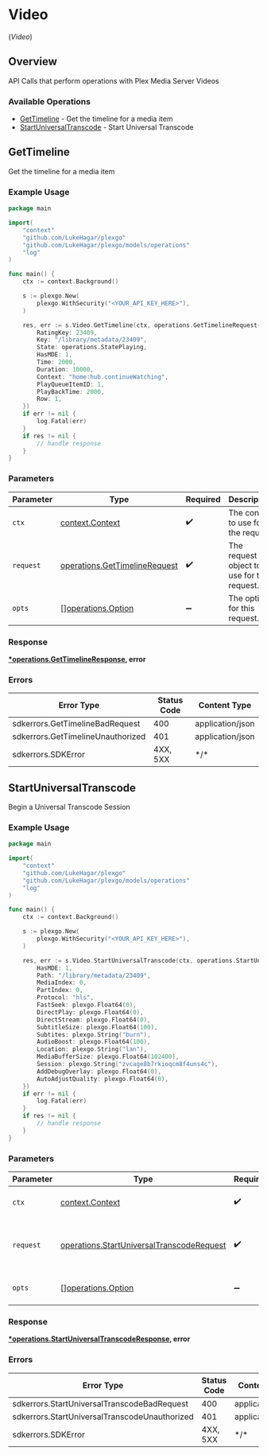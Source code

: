 # Video
(*Video*)

## Overview

API Calls that perform operations with Plex Media Server Videos


### Available Operations

* [GetTimeline](#gettimeline) - Get the timeline for a media item
* [StartUniversalTranscode](#startuniversaltranscode) - Start Universal Transcode

## GetTimeline

Get the timeline for a media item

### Example Usage

<!-- UsageSnippet language="go" operationID="getTimeline" method="get" path="/:/timeline" -->
```go
package main

import(
	"context"
	"github.com/LukeHagar/plexgo"
	"github.com/LukeHagar/plexgo/models/operations"
	"log"
)

func main() {
    ctx := context.Background()

    s := plexgo.New(
        plexgo.WithSecurity("<YOUR_API_KEY_HERE>"),
    )

    res, err := s.Video.GetTimeline(ctx, operations.GetTimelineRequest{
        RatingKey: 23409,
        Key: "/library/metadata/23409",
        State: operations.StatePlaying,
        HasMDE: 1,
        Time: 2000,
        Duration: 10000,
        Context: "home:hub.continueWatching",
        PlayQueueItemID: 1,
        PlayBackTime: 2000,
        Row: 1,
    })
    if err != nil {
        log.Fatal(err)
    }
    if res != nil {
        // handle response
    }
}
```

### Parameters

| Parameter                                                                      | Type                                                                           | Required                                                                       | Description                                                                    |
| ------------------------------------------------------------------------------ | ------------------------------------------------------------------------------ | ------------------------------------------------------------------------------ | ------------------------------------------------------------------------------ |
| `ctx`                                                                          | [context.Context](https://pkg.go.dev/context#Context)                          | :heavy_check_mark:                                                             | The context to use for the request.                                            |
| `request`                                                                      | [operations.GetTimelineRequest](../../models/operations/gettimelinerequest.md) | :heavy_check_mark:                                                             | The request object to use for the request.                                     |
| `opts`                                                                         | [][operations.Option](../../models/operations/option.md)                       | :heavy_minus_sign:                                                             | The options for this request.                                                  |

### Response

**[*operations.GetTimelineResponse](../../models/operations/gettimelineresponse.md), error**

### Errors

| Error Type                        | Status Code                       | Content Type                      |
| --------------------------------- | --------------------------------- | --------------------------------- |
| sdkerrors.GetTimelineBadRequest   | 400                               | application/json                  |
| sdkerrors.GetTimelineUnauthorized | 401                               | application/json                  |
| sdkerrors.SDKError                | 4XX, 5XX                          | \*/\*                             |

## StartUniversalTranscode

Begin a Universal Transcode Session

### Example Usage

<!-- UsageSnippet language="go" operationID="startUniversalTranscode" method="get" path="/video/:/transcode/universal/start.mpd" -->
```go
package main

import(
	"context"
	"github.com/LukeHagar/plexgo"
	"github.com/LukeHagar/plexgo/models/operations"
	"log"
)

func main() {
    ctx := context.Background()

    s := plexgo.New(
        plexgo.WithSecurity("<YOUR_API_KEY_HERE>"),
    )

    res, err := s.Video.StartUniversalTranscode(ctx, operations.StartUniversalTranscodeRequest{
        HasMDE: 1,
        Path: "/library/metadata/23409",
        MediaIndex: 0,
        PartIndex: 0,
        Protocol: "hls",
        FastSeek: plexgo.Float64(0),
        DirectPlay: plexgo.Float64(0),
        DirectStream: plexgo.Float64(0),
        SubtitleSize: plexgo.Float64(100),
        Subtites: plexgo.String("burn"),
        AudioBoost: plexgo.Float64(100),
        Location: plexgo.String("lan"),
        MediaBufferSize: plexgo.Float64(102400),
        Session: plexgo.String("zvcage8b7rkioqcm8f4uns4c"),
        AddDebugOverlay: plexgo.Float64(0),
        AutoAdjustQuality: plexgo.Float64(0),
    })
    if err != nil {
        log.Fatal(err)
    }
    if res != nil {
        // handle response
    }
}
```

### Parameters

| Parameter                                                                                              | Type                                                                                                   | Required                                                                                               | Description                                                                                            |
| ------------------------------------------------------------------------------------------------------ | ------------------------------------------------------------------------------------------------------ | ------------------------------------------------------------------------------------------------------ | ------------------------------------------------------------------------------------------------------ |
| `ctx`                                                                                                  | [context.Context](https://pkg.go.dev/context#Context)                                                  | :heavy_check_mark:                                                                                     | The context to use for the request.                                                                    |
| `request`                                                                                              | [operations.StartUniversalTranscodeRequest](../../models/operations/startuniversaltranscoderequest.md) | :heavy_check_mark:                                                                                     | The request object to use for the request.                                                             |
| `opts`                                                                                                 | [][operations.Option](../../models/operations/option.md)                                               | :heavy_minus_sign:                                                                                     | The options for this request.                                                                          |

### Response

**[*operations.StartUniversalTranscodeResponse](../../models/operations/startuniversaltranscoderesponse.md), error**

### Errors

| Error Type                                    | Status Code                                   | Content Type                                  |
| --------------------------------------------- | --------------------------------------------- | --------------------------------------------- |
| sdkerrors.StartUniversalTranscodeBadRequest   | 400                                           | application/json                              |
| sdkerrors.StartUniversalTranscodeUnauthorized | 401                                           | application/json                              |
| sdkerrors.SDKError                            | 4XX, 5XX                                      | \*/\*                                         |
